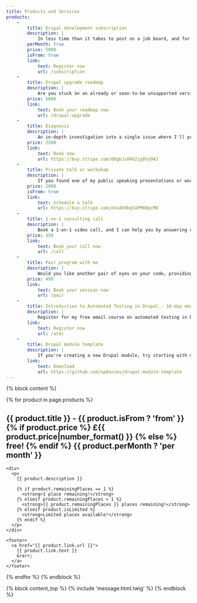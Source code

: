 ```yaml
---
title: Products and Services
products:
    -
        title: Drupal development subscription
        description: |
            In less time than it takes to post on a job board, and for a fraction of the cost, get unlimited access to a certified Drupal development expert, core contributor and multiple-time DrupalCon speaker for a fixed monthly fee. No surprises. Cancel anytime.
        perMonth: true
        price: 5000
        isFrom: true
        link:
            text: Register now
            url: /subscription
    -
        title: Drupal upgrade roadmap
        description: |
            Are you stuck on an already or soon-to-be unsupported version of Drupal? Get a personalised roadmap of your Drupal website, including details and actionable steps to upgrade it.
        price: 5000
        link:
            text: Book your roadmap now
            url: /drupal-upgrade
    -
        title: Diagnosis
        description: |
            An in-depth investigation into a single issue where I'll provide a report with my findings and advice on the next steps. Once you've purchased, you can book a Zoom call with me to discuss what you want me to investigate.
        price: 2500
        link:
            text: Book now
            url: https://buy.stripe.com/00gbJs84G2jg8Vy9AJ
    -
        title: Private talk or workshop
        description: |
            If you found one of my public speaking presentations or workshops useful, I'm available for private speaking engagements on a variety of topics to help your team succeed.
        price: 2000
        isFrom: true
        link:
            text: Schedule a talk
            url: https://buy.stripe.com/eVa4h0bgSaPM6NqcMU
    -
        title: 1-on-1 consulting call
        description: |
            Book a 1-on-1 video call, and I can help you by answering questions about software development, architecture and automation, helping you write your first automated test, or reviewing some of your code and giving advice and suggestions.
        price: 350
        link:
            text: Book your call now
            url: /call
    -
        title: Pair program with me
        description: |
            Would you like another pair of eyes on your code, providing real-time suggestions and feedback rather than waiting for a code review? Book a 2-hour pair programming call and we can work on your code together.
        price: 499
        link:
            text: Book your session now
            url: /pair
    -
        title: Introduction to Automated Testing in Drupal - 10-day email course
        description: |
            Register for my free email course on automated testing in Drupal.
        link:
            text: Register now
            url: /atdc
    -
        title: Drupal module template
        description: |
            If you're creating a new Drupal module, try starting with my free module template for Drupal 9 and 10.
        link:
            text: Download
            url: https://github.com/opdavies/drupal-module-template
---
```


{% block content %}

{% for product in page.products %}

  <article>
    <h2>
      {{ product.title }} -
      {{ product.isFrom ? 'from' }}
      {% if product.price %}
        £{{ product.price|number_format() }}
      {% else %}
        free!
      {% endif %}
      {{ product.perMonth ? 'per month' }}
    </h2>

    <div>
      <p>
        {{ product.description }}

        {% if product.remainingPlaces == 1 %}
          <strong>1 place remaining!</strong>
        {% elseif product.remainingPlaces > 1 %}
          <strong>{{ product.remainingPlaces }} places remaining!</strong>
        {% elseif product.isLimited %}
          <strong>Limited places available!</strong>
        {% endif %}
      </p>
    </div>

    <footer>
      <a href="{{ product.link.url }}">
        {{ product.link.text }}
        &rarr;
      </a>
    </footer>
  </article>
{% endfor %}
{% endblock %}

{% block content_top %}
  {% include 'message.html.twig' %}
{% endblock %}
